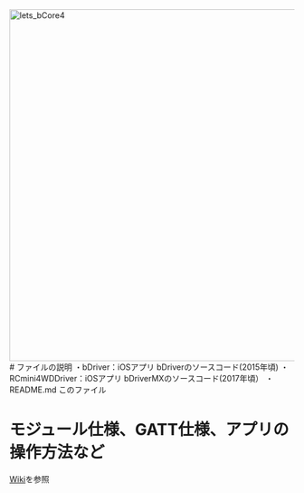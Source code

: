 <img width="621" alt="lets_bCore4" src="https://user-images.githubusercontent.com/19830611/161375607-7ceb082e-2205-4298-88f4-74e220507643.png"> 
# ファイルの説明
・bDriver：iOSアプリ bDriverのソースコード(2015年頃)  
・RCmini4WDDriver：iOSアプリ bDriverMXのソースコード(2017年頃）  
・README.md このファイル  
  
# モジュール仕様、GATT仕様、アプリの操作方法など
[Wiki](https://github.com/ymmtynk/bCore/wiki)を参照  
